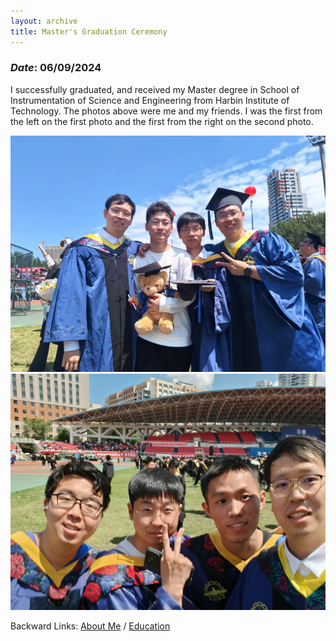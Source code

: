 ```yaml
---
layout: archive
title: Master's Graduation Ceremony
---
```


### *Date*: 06/09/2024

I successfully graduated, and received my Master degree in School of Instrumentation of Science and Engineering from Harbin Institute of Technology. The photos above were me and my friends. I was the first from the left on the first photo and the first from the right on the second photo.

<img src="/news/imgs/MA_gra1.png">

<img src="/news/imgs/MA_gra2.png">


Backward Links: [About Me](../_pages/about.md) / [Education](../_pages/education.md)
